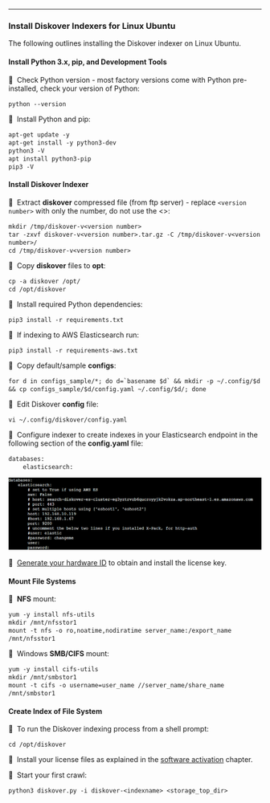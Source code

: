 ___
### Install Diskover Indexers for Linux Ubuntu

The following outlines installing the Diskover indexer on Linux Ubuntu.

#### Install Python 3.x, pip, and Development Tools

🔴 &nbsp;Check Python version - most factory versions come with Python pre-installed, check your version of Python:
```
python --version
```

🔴 &nbsp;Install Python and pip:

```
apt-get update -y
apt-get install -y python3-dev
python3 -V
apt install python3-pip
pip3 -V
```

#### Install Diskover Indexer

🔴 &nbsp;Extract **diskover** compressed file (from ftp server) - replace `<version number>` with only the number, do not use the <>:

```
mkdir /tmp/diskover-v<version number>
tar -zxvf diskover-v<version number>.tar.gz -C /tmp/diskover-v<version number>/
cd /tmp/diskover-v<version number>
```

🔴 &nbsp;Copy **diskover** files to **opt**:

```
cp -a diskover /opt/
cd /opt/diskover
```

🔴 &nbsp;Install required Python dependencies:

```
pip3 install -r requirements.txt
```

🔴 &nbsp;If indexing to AWS Elasticsearch run:

```
pip3 install -r requirements-aws.txt
```

🔴 &nbsp;Copy default/sample **configs**:

```
for d in configs_sample/*; do d=`basename $d` && mkdir -p ~/.config/$d && cp configs_sample/$d/config.yaml ~/.config/$d/; done
```

🔴 &nbsp;Edit Diskover **config** file:

```
vi ~/.config/diskover/config.yaml
```

🔴 &nbsp;Configure indexer to create indexes in your Elasticsearch endpoint in the following section of the **config.yaml** file:

```
databases:
    elasticsearch:
```

![Image: Configure Indexer to Create Indexers in Elasticsearch Endpoint](images/image_indexers_install_create_indexes_in_elasticsearch_endpoint_linux_and_mac.png)

🔴 &nbsp;[Generate your hardware ID](https://docs.diskoverdata.com/diskover_installation_guide/#software-activation) to obtain and install the license key.

#### Mount File Systems

🔴 &nbsp;**NFS** mount:

```
yum -y install nfs-utils
mkdir /mnt/nfsstor1
mount -t nfs -o ro,noatime,nodiratime server_name:/export_name /mnt/nfsstor1
```

🔴 &nbsp;Windows **SMB/CIFS** mount:

```
yum -y install cifs-utils
mkdir /mnt/smbstor1
mount -t cifs -o username=user_name //server_name/share_name /mnt/smbstor1
```

#### Create Index of File System

🔴 &nbsp;To run the Diskover indexing process from a shell prompt:

```
cd /opt/diskover
```

🔴 &nbsp;Install your license files as explained in the [software activation](#software_activation) chapter.

🔴 &nbsp;Start your first crawl:

```
python3 diskover.py -i diskover-<indexname> <storage_top_dir>
```
